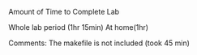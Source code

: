 Amount of Time to Complete Lab

Whole lab period (1hr 15min)
At home(1hr)

Comments: The makefile is not included (took 45 min)